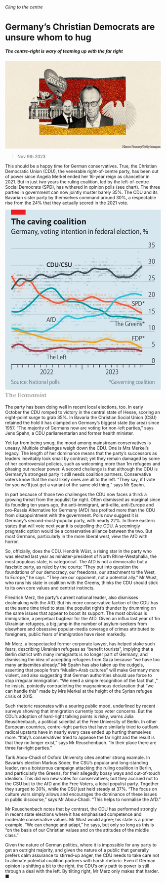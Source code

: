 ###### Cling to the centre

# Germany’s Christian Democrats are unsure whom to hug 

##### The centre-right is wary of teaming up with the far right 

![image](images/20231111_EUD001.jpg) 

> Nov 9th 2023 

This should be a happy time for German conservatives. True, the Christian Democratic Union (CDU), the venerable right-of-centre party, has been out of power since Angela Merkel ended her 16-year reign as chancellor in 2021. But in just two years the ruling coalition, led by the left-of-centre Social Democrats (SPD), has withered in opinion polls (see chart). The three parties in government can now jointly muster barely 35%. The CDU and its Bavarian sister party by themselves command around 30%, a respectable rise from the 24% that they actually scored in the 2021 vote. 

![image](images/20231111_EUC544.png) 


The party has been doing well in recent local elections, too. In early October the CDU romped to victory in the central state of Hesse, scoring an eight-point surge to grab 35%. In Bavaria the Christian Social Union (CSU) retained the hold it has clamped on Germany’s biggest state (by area) since 1957. “The majority of Germans now are voting for non-left parties,” says Jens Spahn, a CDU parliamentarian and former health minister.

Yet far from being smug, the mood among mainstream conservatives is uneasy. Multiple challenges weigh down the CDU. One is Mrs Merkel’s legacy. The length of her dominance means that the party’s successors as leaders inevitably look small by contrast; yet they remain damaged by some of her controversial policies, such as welcoming more than 1m refugees and phasing out nuclear power. A second challenge is that although the CDU is Germany’s strongest party it still needs coalition partners. Conservative voters know that the most likely ones are all to the left. “They say, if I vote for you we’ll just get a variant of the same old thing,” says Mr Spahn.

In part because of those two challenges the CDU now faces a third: a growing threat from the populist far right. Often dismissed as marginal since its founding ten years ago, the anti-immigrant, anti-elite, anti-Europe and pro-Russia Alternative for Germany (AfD) has profited more than the CDU from disappointment with the government. Polls now suggest it is Germany’s second-most-popular party, with nearly 22%. In three eastern states that will vote next year it is outpolling the CDU. A seemingly pragmatic option would be a conservative alliance between the two. But most Germans, particularly in the more liberal west, view the AfD with horror.

So, officially, does the CDU. Hendrik Wüst, a rising star in the party who was elected last year as minister-president of North Rhine-Westphalia, the most populous state, is categorical. The AfD is not a democratic but a fascistic party, as ruled by the courts: “They put into question the foundations of our democracy, our freedoms, our attachment to the West, to Europe,” he says. “They are our opponent, not a potential ally.” Mr Wüst, who runs his state in coalition with the Greens, thinks the CDU should stick to its own core values and centrist instincts.

Friedrich Merz, the party’s current national leader, also dismisses dealmaking with the AfD. But his more conservative faction of the CDU has at the same time tried to steal the populist right’s thunder by drumming on the same issues that appear to boost its support. The most obvious is immigration, a perpetual bugbear for the AfD. Given an influx last year of 1m Ukrainian refugees, a big jump in the number of asylum-seekers from elsewhere and obsessive popular-media coverage of crimes attributed to foreigners, public fears of immigration have risen markedly. 

Mr Merz, a bespectacled former corporate lawyer, has helped stoke such fears, describing Ukrainian refugees as “benefit tourists”, implying that a Berlin district with many immigrants is no longer part of Germany, and dismissing the idea of accepting refugees from Gaza because “we have too many antisemites already.” Mr Spahn has also taken up the cudgels, asserting that people from “Muslim-Arab cultures” will make Germany more violent, and also suggesting that German authorities should use force to stop irregular immigration. “We need a simple recognition of the fact that ,” he insists, pointedly contradicting the magnanimous declaration that “we can handle this” made by Mrs Merkel at the height of the Syrian refugee crisis of 2015.

Such rhetoric resonates with a souring public mood, underlined by recent surveys showing that immigration currently tops voter concerns. But the CDU’s adoption of hard-right talking points is risky, warns Julia Reuschenbach, a political scientist at the Free University of Berlin. In other European countries, centre-right parties that have similarly tried to outflank radical upstarts have in nearly every case ended up hurting themselves more. “Italy’s conservatives tried to appease the far right and the result is that they no longer exist,” says Mr Reuschenbach. “In their place there are three far-right parties.”

Tarik Abou-Chadi of Oxford University cites another strong example. In Bavaria’s election Markus Söder, the CSU’s popular and long-standing leader, ran a boisterous campaign attacking the ruling coalition in Berlin, and particularly the Greens, for their allegedly bossy ways and out-of-touch idealism. This did win new votes for conservatives; but they accrued not to the CSU but to the AfD and the Free Voters, a local populist party. Together they surged to 30%, while the CSU just held steady at 37%. “The focus on culture wars simply allows and encourages the dominance of these issues in public discourse,” says Mr Abou-Chadi. “This helps to normalise the AfD.”

Mr Reuschenbach notes that by contrast, the CDU has performed strongly in recent state elections where it has emphasised competence and moderate conservative values. Mr Wüst would agree; his state is a prime example. “We can change and adapt,” he says, but only so long as this is “on the basis of our Christian values and on the attitudes of the middle class.” 

Given the nature of German politics, where it is impossible for any party to get an outright majority, and given the nature of a public that generally prefers calm assurance to stirred-up anger, the CDU needs to take care not to alienate potential coalition partners with harsh rhetoric. Even if German opinion is shifting a bit to the right, the CDU’s only path to power is still through a deal with the left. By tilting right, Mr Merz only makes that harder. ■

